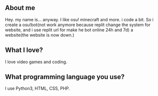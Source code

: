 ## About me
Hey. my name is... anyway. I like osu! minecraft and more. i code a bit. So i create a osu!bot(not work anymore because replit change the system for website, and i use replit url for make he bot online 24h and 7d) a website(the website is now down.)
## What I love?
I love video games and coding.
## What programming language you use?
I use Python3, HTML, CSS, PHP.
<!---
Bibou1494/Bibou1494 is a ✨ special ✨ repository because its `README.md` (this file) appears on your GitHub profile.
You can click the Preview link to take a look at your changes.
--->
